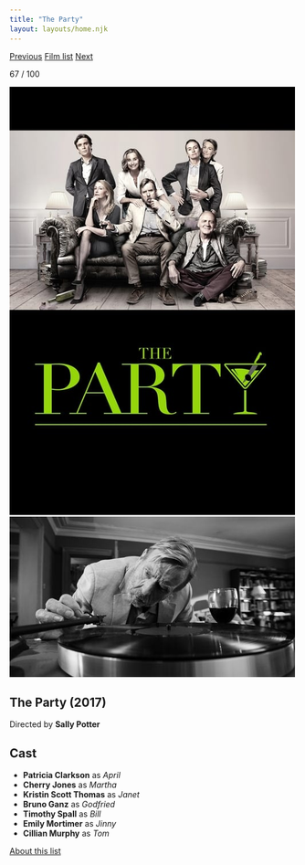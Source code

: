 ```yaml
---
title: "The Party"
layout: layouts/home.njk
---
```


<nav class="films">
  <a class="prev" href="../maudie">Previous</a>
  <a href="../">Film list</a>
  <a class="next" href="../lucky">Next</a>
</nav>

<p>67 / 100</p>

<article class="film">
  <img class="poster" src="../films/posters/the-party.jpg" alt="">
  <img class="backdrop" src="../films/backdrops/the-party.jpg" alt="">

  <h1>The Party (2017)</h1>

  <p class="director">
    Directed by <strong>Sally Potter</strong>
  </p>


  <h2>
    Cast
  </h2>
  <ul>
    <li><strong>Patricia Clarkson</strong> as <em>April</em></li>
<li><strong>Cherry Jones</strong> as <em>Martha</em></li>
<li><strong>Kristin Scott Thomas</strong> as <em>Janet</em></li>
<li><strong>Bruno Ganz</strong> as <em>Godfried</em></li>
<li><strong>Timothy Spall</strong> as <em>Bill</em></li>
<li><strong>Emily Mortimer</strong> as <em>Jinny</em></li>
<li><strong>Cillian Murphy</strong> as <em>Tom</em></li>
  </ul>
</article>
<footer>
  <a href="../about">About this list</a>
</footer>
